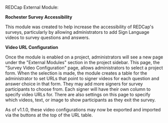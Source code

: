 REDCap External Module:

**Rochester Survey Accessibility**

This module was created to help increase the accessibility of REDCap's surveys, particularly by allowing administrators to add Sign Language videos to survey questions and answers.

**Video URL Configuration**

Once the module is enabled on a project, administrators will see a new page under the "External Modules" section in the project sidebar. This page, the "Survey Video Configuration" page, allows administrators to select a project form. When the selection is made, the module creates a table for the administrator to set URLs that point to signer videos for each question and answer choice in that form. They may add more signers for survey participants to choose from. Each signer will have their own column to specify video URLs for. There are also settings on this page to specify which videos, text, or image to show participants as they exit the survey.

As of v1.1.0, these video configurations may now be exported and imported via the buttons at the top of the URL table.
